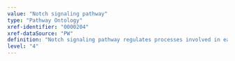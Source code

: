 ```yaml
---
value: "Notch signaling pathway"
type: "Pathway Ontology"
xref-identifier: "0000204"
xref-dataSource: "PW"
definition: "Notch signaling pathway regulates processes involved in early embryonic development. It plays an important role in cell fate determination. Target genes of Notch have been implicated in angiogenesis, somitogenesis, gliogenesis. Deregulation of the Notch signaling pathway underlies a broad spectrum of diseases and clinical conditions."
level: "4"
---
```

